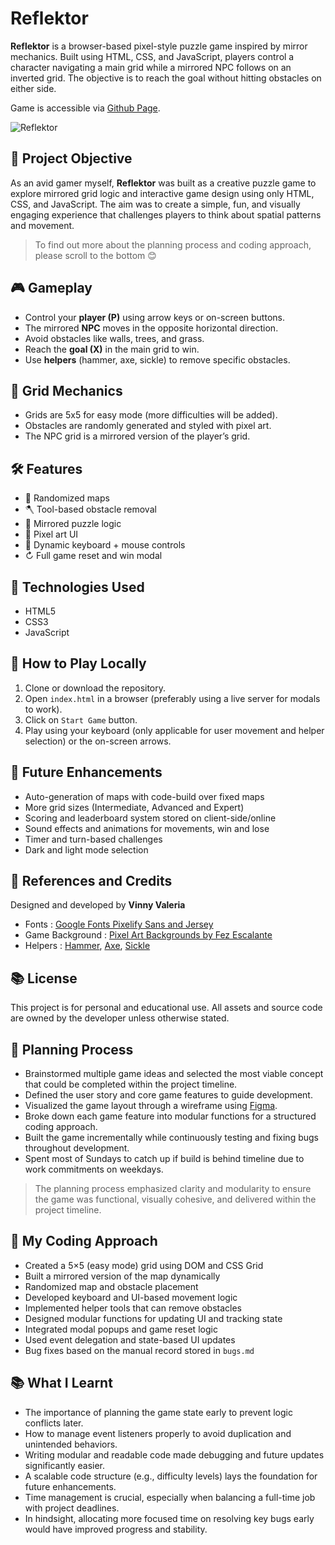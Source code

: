 # Reflektor

**Reflektor** is a browser-based pixel-style puzzle game inspired by mirror mechanics. Built using HTML, CSS, and JavaScript, players control a character navigating a main grid while a mirrored NPC follows on an inverted grid. The objective is to reach the goal without hitting obstacles on either side.

Game is accessible via [Github Page](https://vinnyvaleria.github.io/reflektor/game.html).

![Reflektor](/reflektor/assets/images/game-image.png)

## 🎯 Project Objective

As an avid gamer myself, **Reflektor** was built as a creative puzzle game to explore mirrored grid logic and interactive game design using only HTML, CSS, and JavaScript. The aim was to create a simple, fun, and visually engaging experience that challenges players to think about spatial patterns and movement.

> To find out more about the planning process and coding approach, please scroll to the bottom 😊

## 🎮 Gameplay

-   Control your **player (P)** using arrow keys or on-screen buttons.
-   The mirrored **NPC** moves in the opposite horizontal direction.
-   Avoid obstacles like walls, trees, and grass.
-   Reach the **goal (X)** in the main grid to win.
-   Use **helpers** (hammer, axe, sickle) to remove specific obstacles.

## 🧱 Grid Mechanics

-   Grids are 5x5 for easy mode (more difficulties will be added).
-   Obstacles are randomly generated and styled with pixel art.
-   The NPC grid is a mirrored version of the player’s grid.

## 🛠 Features

-   🔀 Randomized maps
-   🪓 Tool-based obstacle removal
-   🦮 Mirrored puzzle logic
-   🎨 Pixel art UI
-   🧹 Dynamic keyboard + mouse controls
-   ↻ Full game reset and win modal

## 🧪 Technologies Used

-   HTML5
-   CSS3
-   JavaScript

## 🥪 How to Play Locally

1. Clone or download the repository.
2. Open `index.html` in a browser (preferably using a live server for modals to work).
3. Click on `Start Game` button.
4. Play using your keyboard (only applicable for user movement and helper selection) or the on-screen arrows.

## 🚀 Future Enhancements

-   Auto-generation of maps with code-build over fixed maps
-   More grid sizes (Intermediate, Advanced and Expert)
-   Scoring and leaderboard system stored on client-side/online
-   Sound effects and animations for movements, win and lose
-   Timer and turn-based challenges
-   Dark and light mode selection

## 🙌 References and Credits

Designed and developed by **Vinny Valeria**

-   Fonts : [Google Fonts Pixelify Sans and Jersey](https://fonts.google.com/share?selection.family=Jersey+15|Pixelify+Sans:wght@400..700)
-   Game Background : [Pixel Art Backgrounds by Fez Escalante](https://www.behance.net/gallery/65290819/Pixel-Art-Backgrounds-Tutorial-Skip)
-   Helpers : [Hammer](https://www.123rf.com/free-vector_189701039_pixel-art-hammer-weapon.html), [Axe](https://www.vecteezy.com/vector-art/20577093-red-axe-in-pixel-art-style), [Sickle](https://www.freepik.com/premium-vector/pixel-art-illustration-sickle-pixelated-sickle-farm-sickle-equipment-pixelated-game_226589414.htm)

## 📚 License

This project is for personal and educational use. All assets and source code are owned by the developer unless otherwise stated.

## 📝 Planning Process

-   Brainstormed multiple game ideas and selected the most viable concept that could be completed within the project timeline.
-   Defined the user story and core game features to guide development.
-   Visualized the game layout through a wireframe using [Figma](https://www.figma.com/proto/qpGbyDPbEGoV2TerV8xQ9z/Reflektor-Wireframe?node-id=0-1&t=EPDrIuBjXgTwC5Xa-1).
-   Broke down each game feature into modular functions for a structured coding approach.
-   Built the game incrementally while continuously testing and fixing bugs throughout development.
-   Spent most of Sundays to catch up if build is behind timeline due to work commitments on weekdays.

> The planning process emphasized clarity and modularity to ensure the game was functional, visually cohesive, and delivered within the project timeline.

## 🧠 My Coding Approach

-   Created a 5×5 (easy mode) grid using DOM and CSS Grid
-   Built a mirrored version of the map dynamically
-   Randomized map and obstacle placement
-   Developed keyboard and UI-based movement logic
-   Implemented helper tools that can remove obstacles
-   Designed modular functions for updating UI and tracking state
-   Integrated modal popups and game reset logic
-   Used event delegation and state-based UI updates
-   Bug fixes based on the manual record stored in `bugs.md`

## 📚 What I Learnt

-   The importance of planning the game state early to prevent logic conflicts later.
-   How to manage event listeners properly to avoid duplication and unintended behaviors.
-   Writing modular and readable code made debugging and future updates significantly easier.
-   A scalable code structure (e.g., difficulty levels) lays the foundation for future enhancements.
-   Time management is crucial, especially when balancing a full-time job with project deadlines.
-   In hindsight, allocating more focused time on resolving key bugs early would have improved progress and stability.

